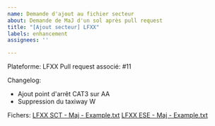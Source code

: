 ```yaml
---
name: Demande d'ajout au fichier secteur
about: Demande de MaJ d'un sol après pull request
title: "[Ajout secteur] LFXX"
labels: enhancement
assignees: ''

---
```


Plateforme: LFXX
Pull request associé: #11 

Changelog:
- Ajout point d'arrêt CAT3 sur AA
- Suppression du taxiway W

Fichers:
[LFXX SCT - Maj - Example.txt](https://github.com/vaccfr/France-Ground-Layouts/files/7137871/LFXX.SCT.-.Maj.-.Example.txt)
[LFXX ESE - Maj - Example.txt](https://github.com/vaccfr/France-Ground-Layouts/files/7137874/LFXX.ESE.-.Maj.-.Example.txt)
